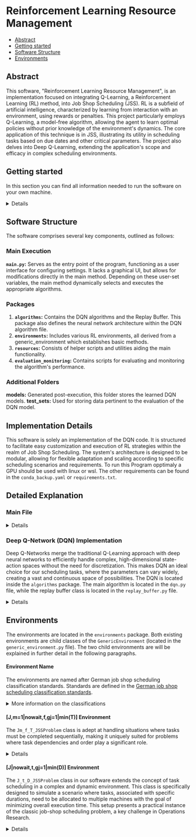 # Reinforcement Learning Resource Management
- [Abstract](#Abstract)
- [Getting started](#getting-started)
- [Software Structure](#Software-structure)
- [Environments](#Environments)
## Abstract
This software, "Reinforcement Learning Resource Management", is an implementation focused on integrating Q-Learning, a Reinforcement Learning (RL) method, into Job Shop Scheduling (JSS). RL is a subfield of artificial intelligence, characterized by learning from interaction with an environment, using rewards or penalties. This project particularly employs Q-Learning, a model-free algorithm, allowing the agent to learn optimal policies without prior knowledge of the environment's dynamics. The core application of this technique is in JSS, illustrating its utility in scheduling tasks based on due dates and other critical parameters. The project also delves into Deep Q-Learning, extending the application's scope and efficacy in complex scheduling environments.

## Getting started
In this section you can find all information needed to run the software on your own machine.

<details>

### Basic requirements
- If you use a windows machine you will have to install **WSL**
- We use the `python version 3.10`
- You can install all required packages either as a conda environment using the `conda_backup.yaml` file or you can use the
`requirements.txt` file to create a python virtual environment.

</details>

## Software Structure
The software comprises several key components, outlined as follows:

### Main Execution
**`main.py`:** Serves as the entry point of the program, functioning as a user interface for configuring settings. It lacks a graphical UI, but allows for modifications directly in the main method. Depending on these user-set variables, the main method dynamically selects and executes the appropriate algorithms.
### Packages
1. **`algorithms`:** Contains the DQN algorithms and the Replay Buffer. This package also defines the neural network architecture within the DQN algorithm file.
2. **`environments`:** Includes various RL environments, all derived from a generic_environment which establishes basic methods.
3. **`resources`:** Consists of helper scripts and utilities aiding the main functionality.
4. **`evaluation_monitoring`:** Contains scripts for evaluating and monitoring the algorithm's performance.
### Additional Folders
**models:** Generated post-execution, this folder stores the learned DQN models.
**test_sets:** Used for storing data pertinent to the evaluation of the DQN model.
## Implementation Details
This software is solely an implementation of the DQN code. It is structured to facilitate easy customization and execution of RL strategies within the realm of Job Shop Scheduling. The system's architecture is designed to be modular, allowing for flexible adaptation and scaling according to specific scheduling scenarios and requirements.
To run this Program opptimaly a GPU should be used with linux or wsl. The other requirements can be found in the `conda_backup.yaml` or `requirements.txt`.

## Detailed Explanation

### Main File

<details>

Listed here are the functions that are executed in the main file, which mainly consists of the main function which executes all the other scripts.
The script is designed to be run as a standalone program.

**GPU Configuration:**
Sets up TensorFlow to use a specific GPU and allows dynamic memory allocation, optimizing performance for machine learning tasks. Later it verifies and displays the status of GPU devices for TensorFlow computations.

**Hyperparameters Configuration:**
Environment-specific parameters for job scheduling, like the number of machines and tasks.
DQN algorithm parameters such as the number of episodes, learning rate, and exploration factors.
Miscellaneous settings for the number of executions, model saving, and test set size (used to validate the algorithm).

**Execution Logic:**
If only one execution is set, it generates test data and trains a single DQN model.
If multiple executions are specified, it starts iterating and thus trains a new DQN model each time.
For an execution an environment ([J,m=1|nowait,f|min(T)] or [J|nowait,t|min(D)]) is set up. Then the dQN model is trained, for which a fitness curve is then later displayed.
Eventually an Example is executed and visualised with the newly trained DQN model (only if one execution is set).

</details>

### Deep Q-Network (DQN) Implementation

Deep Q-Networks merge the traditional Q-Learning approach with deep neural networks to efficiently handle complex, high-dimensional state-action spaces without the need for discretization. This makes DQN an ideal choice for our scheduling tasks, where the parameters can vary widely, creating a vast and continuous space of possibilities.
The DQN is located inside the `algorithms` package. The main algorithm is located in the `dqn.py` file, while the replay buffer class is located in the `replay_buffer.py` file.

<details>

#### Key Components

**DQN Model:** Constructed using Keras, the model comprises several dense layers activated by ReLU and a softmax output layer for action selection. The model's architecture is designed to extract deep features from the input state and provide a probability distribution over possible actions.

**Replay Buffer:** This mechanism stores experiences (state, action, reward, next state) encountered by the agent. By randomly sampling these experiences for training, the model breaks correlations between sequential experiences, leading to a more stable and effective learning process.

**Epsilon-Greedy Policy:** Balances exploration and exploitation, allowing the model to explore the environment efficiently while gradually relying more on its learned strategy.

**Experience Replay:** Enhances the efficiency of learning by using each experience in multiple updates, which is especially beneficial in environments with similar experiences.

#### Training Process

The training loop is the heart of the learning process, where the DQN model iteratively interacts with the environment. During each episode, the model updates its knowledge based on the feedback from the environment. Key steps include action selection based on the epsilon-greedy policy, reward observation, and experience storage.

The Q-values are updated using experiences from the replay buffer, employing the temporal-difference update rule. This process involves backpropagation and gradient descent to adjust the model's weights.

#### Stability and Efficiency

To ensure stability in the learning process, a target network, mirroring the DQN model, is employed. This network's weights are updated less frequently, providing a consistent target for Q-value updates and preventing the learning from becoming unstable due to constantly shifting targets.

#### Customization and Extensibility

The implementation is highly customizable, allowing for modifications in network architecture, hyperparameters, and training procedures. This flexibility ensures that the software can adapt to a wide range of scheduling scenarios.

</details>

## Environments

The environments are located in the `environments` package. Both existing environments are child classes of the `GenericEnvironment` (located in the `generic_environment.py` file). The two child environments are will be explained in further detail in the following paragraphs.

#### Environment Name

The environments are named after German job shop scheduling classification standards. Standards are defined in the [German job shop scheduling classification standards](https://de.wikipedia.org/wiki/Klassifikation_von_Maschinenbelegungsmodellen#Literatur).


<details>
  <summary>More information on the classifications</summary>

  Under this standard, the job shop problem is first divided into 3 classifications:

  <b>α - Machine characteristics</b>

  - **α1**: Machine type and arrangement
    - **°**: A single available machine
    - **IP**: Identical parallel machines
    - **UP**: Uniform parallel machines (with different production speeds)
    - **F**: Flow-Shop
    - **J**: Job-Shop
    - **O**: Open-Shop
  - **α2**: Number of machines
    - **°**: Any number
    - **m**: Exactly m machines

  <b>β - Task characteristics</b>

  - **β1**: Number of tasks
    - **n=const**: A certain number of tasks is predefined. Often n=2.
    - **°**: Any number
  - **β2**: Interruptibility
    - **pmtn**: Interruption (eng. Preemption) is possible
    - **°**: No interruption
    - **nowait**: After completing a task, the next task must start immediately.
  - **β3**: Sequence relationship
    - **prec**: Predetermined sequences in the form of a graph
    - **tree**: Graph in the form of a tree
    - **°**: No sequence relationships
  - **β4**: Release time and lead time
    - **aj**: Different task release times
    - **nj**: Lead times are given. After completing a task, the task must wait a certain time before it can be processed further.
    - **°**: All tasks are available from the beginning, and there are no lead times
  - **β5**: Processing time
    - **t** refers to the duration of the processing time of the entire task or the individual tasks
    - **°**: Any processing times
  - **β6**: Sequence-dependent setup times
    - **τ**: Sequence-dependent setup time from task j to task k on machine i
    - **τb**: The tasks can be grouped into families
    - **°**: No sequence-dependent setup times
  - **β7**: Resource constraints
    - **res λσρ**
      - **λ**: Number of resources
      - **σ**: Availability of resources
      - **ρ**: Demand for resources
    - **°**: No resource constraints
  - **β8**: Completion deadlines
    - **f**: Strict deadlines are given for each task
    - **°**: No deadlines given
  - **β9**: Number of operations
    - **g**: Each task consists of exactly/at most n operations
    - **°**: Any number of operations
  - **β10**: Storage constraints
    - **κ**: Indicates the available intermediate storage for the i-th machine
    - **°**: Each machine has a storage with infinite capacity

  <b>γ - Objective</b>

  - **D**: Minimization of throughput time
  - **Z**: Minimization of cycle time / total processing time
  - **T**: Minimization of deadline deviation
  - **V**: Minimization of tardiness
  - **L**: Minimization of idle time

</details>

#### [J,m=1|nowait,f,gj=1|min(T)] Environment

The `Jm_f_T_JSSProblem` class is adept at handling situations where tasks must be completed sequentially, making it uniquely suited for problems where task dependencies and order play a significant role.

<details>

##### State Representation

In the `Jm_f_T_JSSProblem` environment, the state is represented as a list of tasks, where each element indicates a task's specific characteristics, such as its duration or priority. Unlike the `J_t_D_JSSProblem` environment, the order of tasks in this list directly impacts the agent's decision-making process, emphasizing the importance of sequence in task execution.

##### Task Scheduling Challenge

The primary challenge in this environment is to determine the most efficient order to execute tasks, considering factors like deadlines, task durations, and potential penalties for late completion. The goal is to optimize productivity by minimizing the total time taken or by maximizing the number of tasks completed within a given timeframe.

##### Actions

Actions in the `Jm_f_T_JSSProblem` environment typically involve selecting a task to execute next. Each action directly influences the state by modifying the order or the set of remaining tasks. The environment may also include actions that represent different strategies for handling task dependencies or varying levels of urgency.

##### Reward Mechanism

The reward function in the `Jm_f_T_JSSProblem` environment is designed to encourage the timely and efficient completion of tasks. Rewards are typically assigned based on factors such as meeting deadlines, optimizing task order, and efficiently utilizing time. Penalties may be incurred for late task completion or inefficient scheduling, providing a balance of positive and negative incentives to guide the learning process.

##### Application and Significance

The DQN Agent has been shown to converge (learn) when the `Jm_f_T_JSSProblem` environment was used. But since the agent, used in this environment, could be replaced with a simple sorting algorithm, its significance is limited, and it only proves that the dqn algorithm is functional.
</details>


#### [J|nowait,t,gj=1|min(D)] Environment

The `J_t_D_JSSProblem` class in our software extends the concept of task scheduling in a complex and dynamic environment. This class is specifically designed to simulate a scenario where tasks, associated with specific durations, need to be allocated to multiple machines with the goal of minimizing overall execution time. This setup presents a practical instance of the classic job-shop scheduling problem, a key challenge in Operations Research.

<details>

##### State Representation

A state in the `J_t_D_JSSProblem` environment is a multidimensional array consisting of:
- A list of tasks, where each number indicates the duration of a task.
- Multiple lists representing each machine, with non-zero entries indicating assigned tasks.
- A list indicating the current time step for each machine.

For example, `[4, 3, 2, 1, 0, 0, 0, 0, 0, 0]` represents tasks to be assigned, and `[0, 0, 0, 0, 0, 0, 0, 0, 0, 0]` represents an unoccupied machine.

##### Actions

Actions in this environment are defined as a list of two integers, representing the assignment of a task to a machine. A special action `[-1, -1]` is used to advance the time step, reflecting the passage of time without any new task assignment.

##### Dynamics and Transitions

The environment's transition dynamics are based on the chosen actions. For instance, assigning a task to a machine updates the machine's status and the list of pending tasks. Advancing the time step progresses the state of all machines by one time unit.

##### Initialization

The `J_t_D_JSSProblem` environment is initialized with parameters like the maximum number of machines and tasks, and task depth. These parameters define the complexity and scale of the scheduling problem. Additional settings, like `high_numb_of_tasks_preference`, allow for fine-tuning the environment to simulate various scenarios.

##### Reward Mechanism

The reward function is designed to incentivize efficient scheduling. It provides positive reinforcement for each step and penalizes uneven task distribution across machines. The goal is to encourage the agent to find a balanced and optimal task assignment.

##### Results and Implications

The results of this environment have sofar been lack luster. This environment should be seen as a work in progress

</details>
